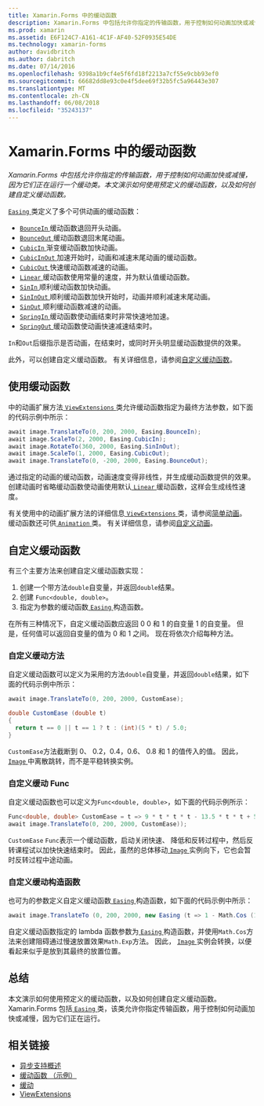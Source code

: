 ```yaml
---
title: Xamarin.Forms 中的缓动函数
description: Xamarin.Forms 中包括允许你指定的传输函数，用于控制如何动画加快或减慢，因为它们正在运行一个缓动类。 本文演示如何使用预定义的缓动函数，以及如何创建自定义缓动函数。
ms.prod: xamarin
ms.assetid: E6F124C7-A161-4C1F-AF40-52F0935E54DE
ms.technology: xamarin-forms
author: davidbritch
ms.author: dabritch
ms.date: 07/14/2016
ms.openlocfilehash: 9398a1b9cf4e5f6fd18f2213a7cf55e9cbb93ef0
ms.sourcegitcommit: 66682dd8e93c0e4f5dee69f32b5fc5a96443e307
ms.translationtype: MT
ms.contentlocale: zh-CN
ms.lasthandoff: 06/08/2018
ms.locfileid: "35243137"
---
```

# <a name="easing-functions-in-xamarinforms"></a>Xamarin.Forms 中的缓动函数

_Xamarin.Forms 中包括允许你指定的传输函数，用于控制如何动画加快或减慢，因为它们正在运行一个缓动类。本文演示如何使用预定义的缓动函数，以及如何创建自定义缓动函数。_


[ `Easing` ](https://developer.xamarin.com/api/type/Xamarin.Forms.Easing/)类定义了多个可供动画的缓动函数：

- [ `BounceIn` ](https://developer.xamarin.com/api/field/Xamarin.Forms.Easing.BounceIn/)缓动函数退回开头动画。
- [ `BounceOut` ](https://developer.xamarin.com/api/field/Xamarin.Forms.Easing.BounceOut/)缓动函数退回末尾动画。
- [ `CubicIn` ](https://developer.xamarin.com/api/field/Xamarin.Forms.Easing.CubicIn/)渐变缓动函数加快动画。
- [ `CubicInOut` ](https://developer.xamarin.com/api/field/Xamarin.Forms.Easing.CubicInOut/)加速开始时，动画和减速末尾动画的缓动函数。
- [ `CubicOut` ](https://developer.xamarin.com/api/field/Xamarin.Forms.Easing.CubicOut/)快速缓动函数减速的动画。
- [ `Linear` ](https://developer.xamarin.com/api/field/Xamarin.Forms.Easing.Linear/)缓动函数使用常量的速度，并为默认值缓动函数。
- [ `SinIn` ](https://developer.xamarin.com/api/field/Xamarin.Forms.Easing.SinIn/)顺利缓动函数加快动画。
- [ `SinInOut` ](https://developer.xamarin.com/api/field/Xamarin.Forms.Easing.SinInOut/)顺利缓动函数加快开始时，动画并顺利减速末尾动画。
- [ `SinOut` ](https://developer.xamarin.com/api/field/Xamarin.Forms.Easing.SinOut/)顺利缓动函数减速的动画。
- [ `SpringIn` ](https://developer.xamarin.com/api/field/Xamarin.Forms.Easing.SpringIn/)缓动函数使动画结束时非常快速地加速。
- [ `SpringOut` ](https://developer.xamarin.com/api/field/Xamarin.Forms.Easing.SpringOut/)缓动函数使动画快速减速结束时。

`In`和`Out`后缀指示是否动画，在结束时，或同时开头明显缓动函数提供的效果。

此外，可以创建自定义缓动函数。 有关详细信息，请参阅[自定义缓动函数](#customeasing)。

## <a name="consuming-an-easing-function"></a>使用缓动函数

中的动画扩展方法[ `ViewExtensions` ](https://developer.xamarin.com/api/type/Xamarin.Forms.ViewExtensions/)类允许缓动函数指定为最终方法参数，如下面的代码示例中所示：

```csharp
await image.TranslateTo(0, 200, 2000, Easing.BounceIn);
await image.ScaleTo(2, 2000, Easing.CubicIn);
await image.RotateTo(360, 2000, Easing.SinInOut);
await image.ScaleTo(1, 2000, Easing.CubicOut);
await image.TranslateTo(0, -200, 2000, Easing.BounceOut);
```

通过指定的动画的缓动函数，动画速度变得非线性，并生成缓动函数提供的效果。 创建动画时省略缓动函数使动画使用默认[ `Linear` ](https://developer.xamarin.com/api/field/Xamarin.Forms.Easing.Linear/)缓动函数，这样会生成线性速度。

有关使用中的动画扩展方法的详细信息[ `ViewExtensions` ](https://developer.xamarin.com/api/type/Xamarin.Forms.ViewExtensions/)类，请参阅[简单动画](~/xamarin-forms/user-interface/animation/simple.md)。 缓动函数还可供[ `Animation` ](https://developer.xamarin.com/api/type/Xamarin.Forms.Animation/)类。 有关详细信息，请参阅[自定义动画](~/xamarin-forms/user-interface/animation/custom.md)。

<a name="customeasing" />

## <a name="custom-easing-functions"></a>自定义缓动函数

有三个主要方法来创建自定义缓动函数实现：

1. 创建一个带方法`double`自变量，并返回`double`结果。
1. 创建 `Func<double, double>`。
1. 指定为参数的缓动函数[ `Easing` ](https://developer.xamarin.com/api/type/Xamarin.Forms.Easing/)构造函数。

在所有三种情况下，自定义缓动函数应返回 0 0 和 1 的自变量 1 的自变量。 但是，任何值可以返回自变量的值为 0 和 1 之间。 现在将依次介绍每种方法。

### <a name="custom-easing-method"></a>自定义缓动方法

自定义缓动函数可以定义为采用的方法`double`自变量，并返回`double`结果，如下面的代码示例中所示：

```csharp
await image.TranslateTo(0, 200, 2000, CustomEase);

double CustomEase (double t)
{
  return t == 0 || t == 1 ? t : (int)(5 * t) / 5.0;
}
```

`CustomEase`方法截断到 0、 0.2，0.4，0.6、 0.8 和 1 的值传入的值。 因此， [ `Image` ](https://developer.xamarin.com/api/type/Xamarin.Forms.Image/)中离散跳转，而不是平稳转换实例。

### <a name="custom-easing-func"></a>自定义缓动 Func

自定义缓动函数也可以定义为`Func<double, double>`，如下面的代码示例所示：

```csharp
Func<double, double> CustomEase = t => 9 * t * t * t - 13.5 * t * t + 5.5 * t;
await image.TranslateTo(0, 200, 2000, CustomEase));
```

`CustomEase` `Func`表示一个缓动函数，启动关闭快速、 降低和反转过程中，然后反转课程试以加快快速结束时。 因此，虽然的总体移动[ `Image` ](https://developer.xamarin.com/api/type/Xamarin.Forms.Image/)实例向下，它也会暂时反转过程中途动画。

### <a name="custom-easing-constructor"></a>自定义缓动构造函数

也可为的参数定义自定义缓动函数[ `Easing` ](https://developer.xamarin.com/api/type/Xamarin.Forms.Easing/)构造函数，如下面的代码示例中所示：

```csharp
await image.TranslateTo (0, 200, 2000, new Easing (t => 1 - Math.Cos (10 * Math.PI * t) * Math.Exp (-5 * t)));
```

自定义缓动函数指定的 lambda 函数参数为[ `Easing` ](https://developer.xamarin.com/api/type/Xamarin.Forms.Easing/)构造函数，并使用`Math.Cos`方法来创建阻碍通过慢速放置效果`Math.Exp`方法。 因此， [ `Image` ](https://developer.xamarin.com/api/type/Xamarin.Forms.Image/)实例会转换，以便看起来似乎是放到其最终的放置位置。

## <a name="summary"></a>总结

本文演示如何使用预定义的缓动函数，以及如何创建自定义缓动函数。 Xamarin.Forms 包括[ `Easing` ](https://developer.xamarin.com/api/type/Xamarin.Forms.Easing/)类，该类允许你指定传输函数，用于控制如何动画加快或减慢，因为它们正在运行。



## <a name="related-links"></a>相关链接

- [异步支持概述](~/cross-platform/platform/async.md)
- [缓动函数 （示例）](https://developer.xamarin.com/samples/xamarin-forms/userinterface/animation/easing/)
- [缓动](https://developer.xamarin.com/api/type/Xamarin.Forms.Easing/)
- [ViewExtensions](https://developer.xamarin.com/api/type/Xamarin.Forms.ViewExtensions/)
